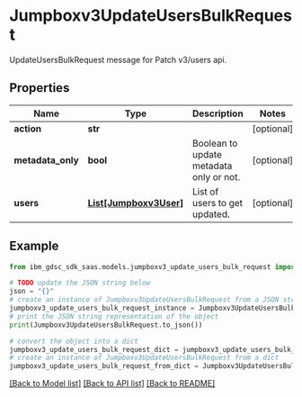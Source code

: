 # Jumpboxv3UpdateUsersBulkRequest

UpdateUsersBulkRequest message for Patch v3/users api.

## Properties

Name | Type | Description | Notes
------------ | ------------- | ------------- | -------------
**action** | **str** |  | [optional] 
**metadata_only** | **bool** | Boolean to update metadata only or not. | [optional] 
**users** | [**List[Jumpboxv3User]**](Jumpboxv3User.md) | List of users to get updated. | [optional] 

## Example

```python
from ibm_gdsc_sdk_saas.models.jumpboxv3_update_users_bulk_request import Jumpboxv3UpdateUsersBulkRequest

# TODO update the JSON string below
json = "{}"
# create an instance of Jumpboxv3UpdateUsersBulkRequest from a JSON string
jumpboxv3_update_users_bulk_request_instance = Jumpboxv3UpdateUsersBulkRequest.from_json(json)
# print the JSON string representation of the object
print(Jumpboxv3UpdateUsersBulkRequest.to_json())

# convert the object into a dict
jumpboxv3_update_users_bulk_request_dict = jumpboxv3_update_users_bulk_request_instance.to_dict()
# create an instance of Jumpboxv3UpdateUsersBulkRequest from a dict
jumpboxv3_update_users_bulk_request_from_dict = Jumpboxv3UpdateUsersBulkRequest.from_dict(jumpboxv3_update_users_bulk_request_dict)
```
[[Back to Model list]](../README.md#documentation-for-models) [[Back to API list]](../README.md#documentation-for-api-endpoints) [[Back to README]](../README.md)


